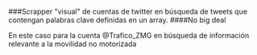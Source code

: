 ###Scrapper "visual" de cuentas de twitter en búsqueda de tweets que contengan palabras clave definidas en un array.
####No big deal


En este caso para la cuenta @Trafico_ZMG en búsqueda de información relevante a la movilidad no motorizada
